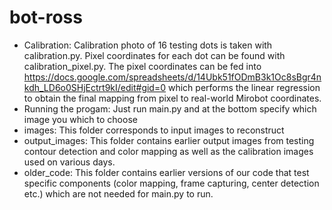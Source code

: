 # bot-ross
* Calibration: Calibration photo of 16 testing dots is taken with calibration.py. Pixel coordinates for each dot can be found with calibration_pixel.py. The pixel coordinates can be fed into https://docs.google.com/spreadsheets/d/14Ubk51fODmB3k1Oc8sBgr4nkdh_LD6o0SHjEctrt9kI/edit#gid=0 which performs the linear regression to obtain the final mapping from pixel to real-world Mirobot coordinates. 
* Running the progam: Just run main.py and at the bottom specify which image you which to choose
* images: This folder corresponds to input images to reconstruct
* output_images: This folder contains earlier output images from testing contour detection and color mapping as well as the calibration images used on various days. 
* older_code: This folder contains earlier versions of our code that test specific components (color mapping, frame capturing, center detection etc.) which are not needed for main.py to run. 
